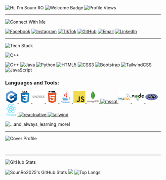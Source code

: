 <!-- Introduction -->
<img src="https://img.shields.io/badge/👋_Hi,_I'm Soun Ro-14b8a6?style=for-the-badge&logoColor=white" alt="Hi, I'm Sounr RO" style="max-width: 100%; height: auto;">

<img src="https://img.shields.io/badge/Welcome%20to%20my%20GitHub!-I'm%20a%20passionate%20developer%20who%20loves%20building%20clean,%20modern,%20and%20responsive%20web%20applications.%20Always%20exploring%20new%20tools%20and%20improving%20my%20skills.%20🚀-green?style=for-the-badge" alt="Welcome Badge" style="max-width: 100%; height: auto;">

<!-- Profile Views -->
<img src="https://komarev.com/ghpvc/?username=SounRo2025&color=brightgreen" alt="Profile Views" style="max-width: 100%; height: auto;">

---

<!-- Social Media -->
<img src="https://img.shields.io/badge/🌐_Connect_With_Me-1E40AF?style=for-the-badge&logoColor=white" alt="Connect With Me" style="max-width: 100%; height: auto;">

<a href="https://www.facebook.com/Ro Soun" target="_blank"><img src="https://img.shields.io/badge/Facebook-%231877F2.svg?style=for-the-badge&logo=Facebook&logoColor=white" alt="Facebook"></a>
<a href="https://www.instagram.com/oun30446" target="_blank"><img src="https://img.shields.io/badge/Instagram-%23E4405F.svg?style=for-the-badge&logo=Instagram&logoColor=white" alt="Instagram"></a>
<a href="https://www.tiktok.com/Ro Soun" target="_blank"><img src="https://img.shields.io/badge/TikTok-%23000000.svg?style=for-the-badge&logo=TikTok&logoColor=white" alt="TikTok"></a>
<a href="https://github.com/SounRo2025" target="_blank"><img src="https://img.shields.io/badge/GitHub-%23121011.svg?style=for-the-badge&logo=github&logoColor=white" alt="GitHub"></a>
<a href="mailto:yurob5041@gmail.com"><img src="https://img.shields.io/badge/Email-%23D14836.svg?style=for-the-badge&logo=gmail&logoColor=white" alt="Email"></a>
<a href="https://www.linkedin.com/in/your-linkedin-username" target="_blank"><img src="https://img.shields.io/badge/LinkedIn-%230077B5.svg?style=for-the-badge&logo=linkedin&logoColor=white" alt="LinkedIn"></a>

---

<!-- Tech Stack -->
<img src="https://img.shields.io/badge/💻_Tech_Stack-9B4D96?style=for-the-badge&logoColor=white" alt="Tech Stack" style="max-width: 100%; height: auto;">

![C++](https://img.shields.io/badge/C++-%2300599C.svg?style=for-the-badge&logo=c%2B%2B&logoColor=white)

![C++](https://img.shields.io/badge/NodeJS-%2300599C.svg?style=for-the-badge&logo=c%2B%2B&logoColor=white)
![Java](https://img.shields.io/badge/Java-%23ED8B00.svg?style=for-the-badge&logo=openjdk&logoColor=white)
![Python](https://img.shields.io/badge/SQL-3670A0?style=for-the-badge&logo=python&logoColor=ffdd54)
![HTML5](https://img.shields.io/badge/HTML5-%23E34F26.svg?style=for-the-badge&logo=html5&logoColor=white)
![CSS3](https://img.shields.io/badge/CSS3-%231572B6.svg?style=for-the-badge&logo=css3&logoColor=white)
![Bootstrap](https://img.shields.io/badge/Bootstrap-%238511FA.svg?style=for-the-badge&logo=bootstrap&logoColor=white)
![TailwindCSS](https://img.shields.io/badge/TailwindCSS-%2338B2AC.svg?style=for-the-badge&logo=tailwind-css&logoColor=white)
![JavaScript](https://img.shields.io/badge/JavaScript-%23323330.svg?style=for-the-badge&logo=javascript&logoColor=%23F7DF1E)




<h3 align="left">Languages and Tools:</h3>
<p align="left"> <a href="https://www.w3schools.com/cpp/" target="_blank" rel="noreferrer"> <img src="https://raw.githubusercontent.com/devicons/devicon/master/icons/cplusplus/cplusplus-original.svg" alt="cplusplus" width="40" height="40"/> </a> <a href="https://www.w3schools.com/css/" target="_blank" rel="noreferrer"> <img src="https://raw.githubusercontent.com/devicons/devicon/master/icons/css3/css3-original-wordmark.svg" alt="css3" width="40" height="40"/> </a> <a href="https://expressjs.com" target="_blank" rel="noreferrer"> <img src="https://raw.githubusercontent.com/devicons/devicon/master/icons/express/express-original-wordmark.svg" alt="express" width="40" height="40"/> </a> <a href="https://www.w3.org/html/" target="_blank" rel="noreferrer"> <img src="https://raw.githubusercontent.com/devicons/devicon/master/icons/html5/html5-original-wordmark.svg" alt="html5" width="40" height="40"/> </a> <a href="https://www.java.com" target="_blank" rel="noreferrer"> <img src="https://raw.githubusercontent.com/devicons/devicon/master/icons/java/java-original.svg" alt="java" width="40" height="40"/> </a> <a href="https://developer.mozilla.org/en-US/docs/Web/JavaScript" target="_blank" rel="noreferrer"> <img src="https://raw.githubusercontent.com/devicons/devicon/master/icons/javascript/javascript-original.svg" alt="javascript" width="40" height="40"/> </a> <a href="https://www.mongodb.com/" target="_blank" rel="noreferrer"> <img src="https://raw.githubusercontent.com/devicons/devicon/master/icons/mongodb/mongodb-original-wordmark.svg" alt="mongodb" width="40" height="40"/> </a> <a href="https://www.microsoft.com/en-us/sql-server" target="_blank" rel="noreferrer"> <img src="https://www.svgrepo.com/show/303229/microsoft-sql-server-logo.svg" alt="mssql" width="40" height="40"/> </a> <a href="https://www.mysql.com/" target="_blank" rel="noreferrer"> <img src="https://raw.githubusercontent.com/devicons/devicon/master/icons/mysql/mysql-original-wordmark.svg" alt="mysql" width="40" height="40"/> </a> <a href="https://nodejs.org" target="_blank" rel="noreferrer"> <img src="https://raw.githubusercontent.com/devicons/devicon/master/icons/nodejs/nodejs-original-wordmark.svg" alt="nodejs" width="40" height="40"/> </a> <a href="https://www.php.net" target="_blank" rel="noreferrer"> <img src="https://raw.githubusercontent.com/devicons/devicon/master/icons/php/php-original.svg" alt="php" width="40" height="40"/> </a> <a href="https://reactjs.org/" target="_blank" rel="noreferrer"> <img src="https://raw.githubusercontent.com/devicons/devicon/master/icons/react/react-original-wordmark.svg" alt="react" width="40" height="40"/> </a> <a href="https://reactnative.dev/" target="_blank" rel="noreferrer"> <img src="https://reactnative.dev/img/header_logo.svg" alt="reactnative" width="40" height="40"/> </a> <a href="https://tailwindcss.com/" target="_blank" rel="noreferrer"> <img src="https://www.vectorlogo.zone/logos/tailwindcss/tailwindcss-icon.svg" alt="tailwind" width="40" height="40"/> </a> </p>

![...and_always_learning_more!](https://img.shields.io/badge/...and_always_learning_more!-white?style=for-the-badge&labelColor=2d2d2d&color=32CD32)

---

<!-- Profile Section -->
<img src="https://img.shields.io/badge/Cover_Profile-FFA500?style=for-the-badge&logoColor=white" alt="Cover Profile" style="max-width: 100%; height: auto;">

<p align="center">
  <img src="https://github.com/Soun Ro/Soun Ro/blob/main/Logo_Me1.png" alt="" style="border-radius: 100px; max-width: 100%; height: auto;" />
</p>

---

<!-- GitHub Stats -->
<img src="https://img.shields.io/badge/📊_GitHub_Stats-FFA500?style=for-the-badge&logoColor=white" alt="GitHub Stats" style="max-width: 100%; height: auto;">

![SounRo2025's GitHub Stats](https://github-readme-stats.vercel.app/api?username=SounRo2025&hide_border=false&include_all_commits=true&count_private=true&title_color=00ffff&text_color=ffffff&icon_color=00ffff&bg_color=0d1117)
![](https://nirzak-streak-stats.vercel.app/?user=Phang-Viphath&theme=dark&hide_border=false)
![Top Langs](https://github-readme-stats.vercel.app/api/top-langs/?username=Phang-Viphath&theme=dark&hide_border=false&layout=compact)

